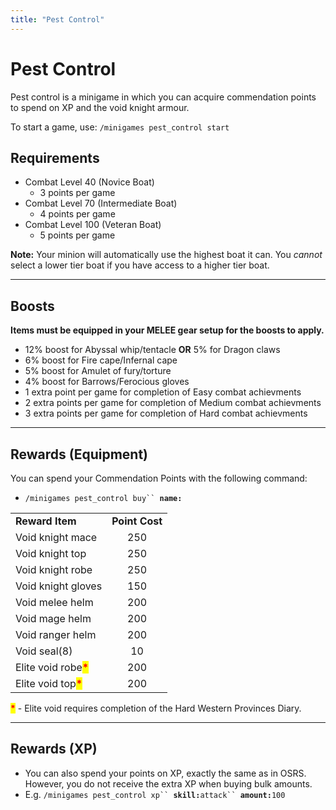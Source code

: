 ```yaml
---
title: "Pest Control"
---
```


# Pest Control

Pest control is a minigame in which you can acquire commendation points to spend on XP and the void knight armour.

To start a game, use: `/minigames pest_control start`

## Requirements

- Combat Level 40 (Novice Boat)
  - 3 points per game
- Combat Level 70 (Intermediate Boat)
  - 4 points per game
- Combat Level 100 (Veteran Boat)
  - 5 points per game

**Note:** Your minion will automatically use the highest boat it can. You _cannot_ select a lower tier boat if you have access to a higher tier boat.

---

## Boosts

**Items must be equipped in your MELEE gear setup for the boosts to apply.**

- 12% boost for Abyssal whip/tentacle **OR** 5% for Dragon claws
- 6% boost for Fire cape/Infernal cape
- 5% boost for Amulet of fury/torture
- 4% boost for Barrows/Ferocious gloves
- 1 extra point per game for completion of Easy combat achievments
- 2 extra points per game for completion of Medium combat achievments
- 3 extra points per game for completion of Hard combat achievments

---

## Rewards (Equipment)

You can spend your Commendation Points with the following command:

- `/minigames pest_control buy`` `**`name:`**

|                                                       |                |
| ----------------------------------------------------- | :------------: |
| **Reward Item**                                       | **Point Cost** |
| Void knight mace                                      |      250       |
| Void knight top                                       |      250       |
| Void knight robe                                      |      250       |
| Void knight gloves                                    |      150       |
| Void melee helm                                       |      200       |
| Void mage helm                                        |      200       |
| Void ranger helm                                      |      200       |
| Void seal(8)                                          |       10       |
| Elite void robe<mark style="color:red;">**\***</mark> |      200       |
| Elite void top<mark style="color:red;">**\***</mark>  |      200       |

<mark style="color:red;">**\***</mark> - Elite void requires completion of the Hard Western Provinces Diary.

---

## Rewards (XP)

- You can also spend your points on XP, exactly the same as in OSRS. However, you do not receive the extra XP when buying bulk amounts.
- E.g. `/minigames pest_control xp`` `**`skill:`**`attack`` `**`amount:`**`100`
